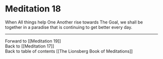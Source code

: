 # Meditation 18

When All things help One Another rise towards The Goal, we shall be together in a paradise that is continuing to get better every day. 
___

Forward to [[Meditation 19]]        
Back to [[Meditation 17]]  
Back to table of contents [[The Lionsberg Book of Meditations]]  